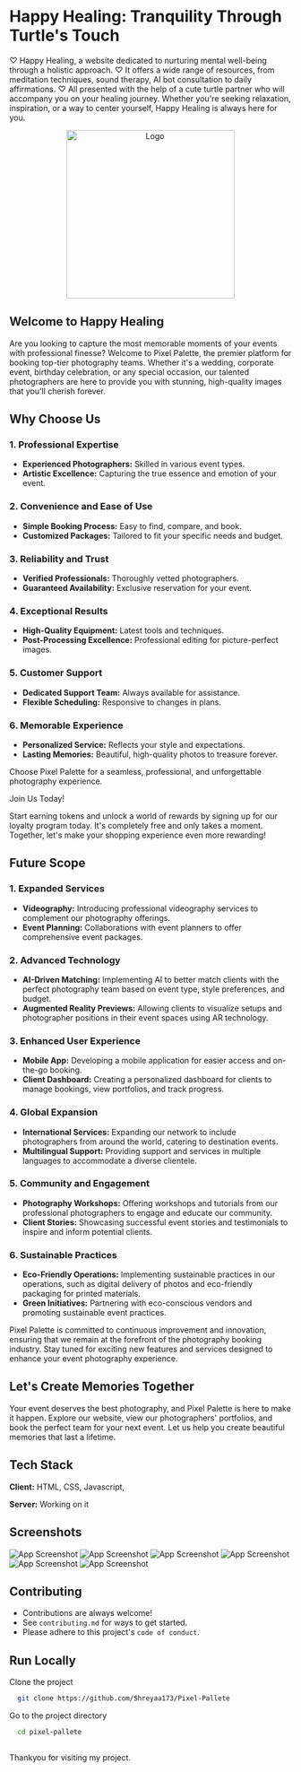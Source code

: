 # Happy Healing: Tranquility Through Turtle's Touch
♡ Happy Healing, a website dedicated to nurturing mental well-being through a holistic approach.
♡ It offers a wide range of resources, from meditation techniques, sound therapy, AI bot consultation to daily affirmations.
♡ All presented with the help of a cute turtle partner who will accompany you on your healing journey. Whether you're seeking relaxation, inspiration, or a way to center yourself, Happy Healing is always here for you.

<p align="center">
  <img src="https://github.com/Shreyaa173/Happy-Healing/blob/master/Graphics/Happy%20Healing%20Logo.png" alt="Logo" width="300" />
</p>



## Welcome to Happy Healing
Are you looking to capture the most memorable moments of your events with professional finesse? Welcome to Pixel Palette, the premier platform for booking top-tier photography teams. Whether it's a wedding, corporate event, birthday celebration, or any special occasion, our talented photographers are here to provide you with stunning, high-quality images that you'll cherish forever.

## Why Choose Us

### 1. Professional Expertise
- **Experienced Photographers:** Skilled in various event types.
- **Artistic Excellence:** Capturing the true essence and emotion of your event.

### 2. Convenience and Ease of Use
- **Simple Booking Process:** Easy to find, compare, and book.
- **Customized Packages:** Tailored to fit your specific needs and budget.

### 3. Reliability and Trust
- **Verified Professionals:** Thoroughly vetted photographers.
- **Guaranteed Availability:** Exclusive reservation for your event.

### 4. Exceptional Results
- **High-Quality Equipment:** Latest tools and techniques.
- **Post-Processing Excellence:** Professional editing for picture-perfect images.

### 5. Customer Support
- **Dedicated Support Team:** Always available for assistance.
- **Flexible Scheduling:** Responsive to changes in plans.

### 6. Memorable Experience
- **Personalized Service:** Reflects your style and expectations.
- **Lasting Memories:** Beautiful, high-quality photos to treasure forever.

Choose Pixel Palette for a seamless, professional, and unforgettable photography experience.

Join Us Today!

Start earning tokens and unlock a world of rewards by signing up for our loyalty program today. It's completely free and only takes a moment.
Together, let's make your shopping experience even more rewarding!

## Future Scope

### 1. Expanded Services
- **Videography:** Introducing professional videography services to complement our photography offerings.
- **Event Planning:** Collaborations with event planners to offer comprehensive event packages.

### 2. Advanced Technology
- **AI-Driven Matching:** Implementing AI to better match clients with the perfect photography team based on event type, style preferences, and budget.
- **Augmented Reality Previews:** Allowing clients to visualize setups and photographer positions in their event spaces using AR technology.

### 3. Enhanced User Experience
- **Mobile App:** Developing a mobile application for easier access and on-the-go booking.
- **Client Dashboard:** Creating a personalized dashboard for clients to manage bookings, view portfolios, and track progress.

### 4. Global Expansion
- **International Services:** Expanding our network to include photographers from around the world, catering to destination events.
- **Multilingual Support:** Providing support and services in multiple languages to accommodate a diverse clientele.

### 5. Community and Engagement
- **Photography Workshops:** Offering workshops and tutorials from our professional photographers to engage and educate our community.
- **Client Stories:** Showcasing successful event stories and testimonials to inspire and inform potential clients.

### 6. Sustainable Practices
- **Eco-Friendly Operations:** Implementing sustainable practices in our operations, such as digital delivery of photos and eco-friendly packaging for printed materials.
- **Green Initiatives:** Partnering with eco-conscious vendors and promoting sustainable event practices.

Pixel Palette is committed to continuous improvement and innovation, ensuring that we remain at the forefront of the photography booking industry. Stay tuned for exciting new features and services designed to enhance your event photography experience.

## Let's Create Memories Together
Your event deserves the best photography, and Pixel Palette is here to make it happen. Explore our website, view our photographers' portfolios, and book the perfect team for your next event. Let us help you create beautiful memories that last a lifetime.

## Tech Stack

**Client:** HTML, CSS, Javascript,

**Server:** Working on it

## Screenshots

![App Screenshot](https://github.com/Shreyaa173/Pixel-Pallete/blob/main/Assests/HomePage.png)
![App Screenshot](https://github.com/Shreyaa173/Pixel-Pallete/blob/main/Assests/HomePage-Navbar.png)
![App Screenshot](https://github.com/Shreyaa173/Pixel-Pallete/blob/main/Assests/2nd%20Page.png)
![App Screenshot](https://github.com/Shreyaa173/Pixel-Pallete/blob/main/Assests/BestShots.png)
![App Screenshot](https://github.com/Shreyaa173/Pixel-Pallete/blob/main/Assests/Popup.png)
![App Screenshot](https://github.com/Shreyaa173/Pixel-Pallete/blob/main/Assests/Book%20now.png)


## Contributing

- Contributions are always welcome!  
- See `contributing.md` for ways to get started.  
- Please adhere to this project's `code of conduct`.


## Run Locally

Clone the project

```bash
  git clone https://github.com/Shreyaa173/Pixel-Pallete
```

Go to the project directory

```bash
  cd pixel-pallete
```

##
Thankyou for visiting my project. 

